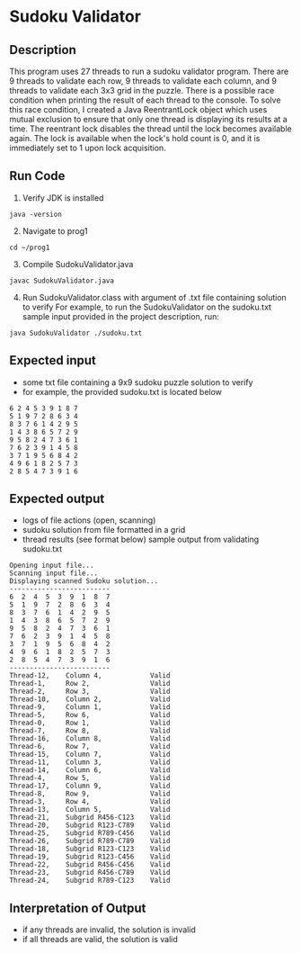 # Sudoku Validator

## Description
This program uses 27 threads to run a sudoku validator program. There are 9 threads to validate each row, 9 threads to validate each column, and 9 threads to validate each 3x3 grid in the puzzle. There is a possible race condition when printing the result of each thread to the console. To solve this race condition, I created a Java ReentrantLock object which uses mutual exclusion to ensure that only one thread is displaying its results at a time. The reentrant lock disables the thread until the lock becomes available again. The lock is available when the lock's hold count is 0, and it is immediately set to 1 upon lock acquisition.

## Run Code
1. Verify JDK is installed
```
java -version
```
2. Navigate to prog1
```
cd ~/prog1
```
3. Compile SudokuValidator.java
```
javac SudokuValidator.java
```
4. Run SudokuValidator.class with argument of .txt file containing solution to verify
For example, to run the SudokuValidator on the sudoku.txt sample input provided in the project description, run:
```
java SudokuValidator ./sudoku.txt
```
## Expected input
- some txt file containing a 9x9 sudoku puzzle solution to verify
- for example, the provided sudoku.txt is located below
```
6 2 4 5 3 9 1 8 7
5 1 9 7 2 8 6 3 4
8 3 7 6 1 4 2 9 5
1 4 3 8 6 5 7 2 9
9 5 8 2 4 7 3 6 1
7 6 2 3 9 1 4 5 8
3 7 1 9 5 6 8 4 2
4 9 6 1 8 2 5 7 3
2 8 5 4 7 3 9 1 6
```
## Expected output
- logs of file actions (open, scanning)
- sudoku solution from file formatted in a grid
- thread results (see format below)
sample output from validating sudoku.txt
```
Opening input file...
Scanning input file...
Displaying scanned Sudoku solution...
-------------------------
6  2  4  5  3  9  1  8  7
5  1  9  7  2  8  6  3  4
8  3  7  6  1  4  2  9  5
1  4  3  8  6  5  7  2  9
9  5  8  2  4  7  3  6  1
7  6  2  3  9  1  4  5  8
3  7  1  9  5  6  8  4  2
4  9  6  1  8  2  5  7  3
2  8  5  4  7  3  9  1  6
-------------------------
Thread-12,    Column 4,            Valid
Thread-1,     Row 2,               Valid
Thread-2,     Row 3,               Valid
Thread-10,    Column 2,            Valid
Thread-9,     Column 1,            Valid
Thread-5,     Row 6,               Valid
Thread-0,     Row 1,               Valid
Thread-7,     Row 8,               Valid
Thread-16,    Column 8,            Valid
Thread-6,     Row 7,               Valid
Thread-15,    Column 7,            Valid
Thread-11,    Column 3,            Valid
Thread-14,    Column 6,            Valid
Thread-4,     Row 5,               Valid
Thread-17,    Column 9,            Valid
Thread-8,     Row 9,               Valid
Thread-3,     Row 4,               Valid
Thread-13,    Column 5,            Valid
Thread-21,    Subgrid R456-C123    Valid
Thread-20,    Subgrid R123-C789    Valid
Thread-25,    Subgrid R789-C456    Valid
Thread-26,    Subgrid R789-C789    Valid
Thread-18,    Subgrid R123-C123    Valid
Thread-19,    Subgrid R123-C456    Valid
Thread-22,    Subgrid R456-C456    Valid
Thread-23,    Subgrid R456-C789    Valid
Thread-24,    Subgrid R789-C123    Valid
```
## Interpretation of Output
- if any threads are invalid, the solution is invalid
- if all threads are valid, the solution is valid
